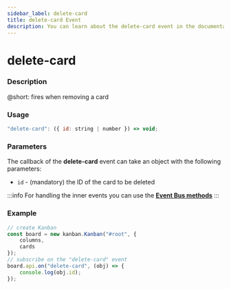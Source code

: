 ```yaml
---
sidebar_label: delete-card
title: delete-card Event
description: You can learn about the delete-card event in the documentation of the DHTMLX JavaScript Kanban library. Browse developer guides and API reference, try out code examples and live demos, and download a free 30-day evaluation version of DHTMLX Kanban.
---
```


# delete-card

### Description

@short: fires when removing a card

### Usage

~~~jsx {}
"delete-card": ({ id: string | number }) => void;
~~~

### Parameters

The callback of the **delete-card** event can take an object with the following parameters:

- `id` - (mandatory) the ID of the card to be deleted

:::info
For handling the inner events you can use the [**Event Bus methods**](api/api_overview.md/#event-bus-methods)
:::

### Example

~~~jsx {7-9}
// create Kanban
const board = new kanban.Kanban("#root", {
	columns,
	cards
});
// subscribe on the "delete-card" event 
board.api.on("delete-card", (obj) => {
	console.log(obj.id);
});
~~~
